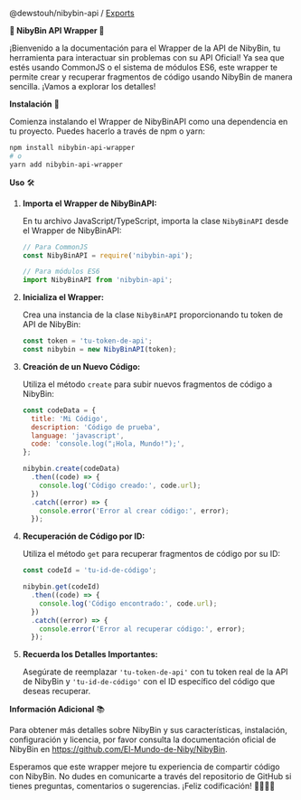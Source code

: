 @dewstouh/nibybin-api / [Exports](modules.md)

**🌟 NibyBin API Wrapper 🌟**

¡Bienvenido a la documentación para el Wrapper de la API de NibyBin, tu herramienta para interactuar sin problemas con su API Oficial! Ya sea que estés usando CommonJS o el sistema de módulos ES6, este wrapper te permite crear y recuperar fragmentos de código usando NibyBin de manera sencilla. ¡Vamos a explorar los detalles!

**Instalación** 🚀

Comienza instalando el Wrapper de NibyBinAPI como una dependencia en tu proyecto. Puedes hacerlo a través de npm o yarn:

```bash
npm install nibybin-api-wrapper
# o
yarn add nibybin-api-wrapper
```

**Uso** 🛠️

1. **Importa el Wrapper de NibyBinAPI:**

   En tu archivo JavaScript/TypeScript, importa la clase `NibyBinAPI` desde el Wrapper de NibyBinAPI:

   ```javascript
   // Para CommonJS
   const NibyBinAPI = require('nibybin-api');

   // Para módulos ES6
   import NibyBinAPI from 'nibybin-api';
   ```

2. **Inicializa el Wrapper:**

   Crea una instancia de la clase `NibyBinAPI` proporcionando tu token de API de NibyBin:

   ```javascript
   const token = 'tu-token-de-api';
   const nibybin = new NibyBinAPI(token);
   ```

3. **Creación de un Nuevo Código:**

   Utiliza el método `create` para subir nuevos fragmentos de código a NibyBin:

   ```javascript
   const codeData = {
     title: 'Mi Código',
     description: 'Código de prueba',
     language: 'javascript',
     code: 'console.log("¡Hola, Mundo!");',
   };

   nibybin.create(codeData)
     .then((code) => {
       console.log('Código creado:', code.url);
     })
     .catch((error) => {
       console.error('Error al crear código:', error);
     });
   ```

4. **Recuperación de Código por ID:**

   Utiliza el método `get` para recuperar fragmentos de código por su ID:

   ```javascript
   const codeId = 'tu-id-de-código';

   nibybin.get(codeId)
     .then((code) => {
       console.log('Código encontrado:', code.url);
     })
     .catch((error) => {
       console.error('Error al recuperar código:', error);
     });
   ```

5. **Recuerda los Detalles Importantes:**

   Asegúrate de reemplazar `'tu-token-de-api'` con tu token real de la API de NibyBin y `'tu-id-de-código'` con el ID específico del código que deseas recuperar.

**Información Adicional** 📚

Para obtener más detalles sobre NibyBin y sus características, instalación, configuración y licencia, por favor consulta la documentación oficial de NibyBin en https://github.com/El-Mundo-de-Niby/NibyBin.

Esperamos que este wrapper mejore tu experiencia de compartir código con NibyBin. No dudes en comunicarte a través del repositorio de GitHub si tienes preguntas, comentarios o sugerencias. ¡Feliz codificación! 👨‍💻👩‍💻
